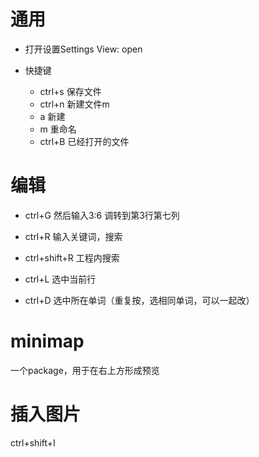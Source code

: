 # 通用

- 打开设置Settings View: open
- 快捷键

  - ctrl+s 保存文件
  - ctrl+n 新建文件m
  - a 新建
  - m 重命名
  - ctrl+B 已经打开的文件

# 编辑

- ctrl+G 然后输入3:6 调转到第3行第七列

- ctrl+R 输入关键词，搜索

- ctrl+shift+R 工程内搜索

- ctrl+L 选中当前行

- ctrl+D 选中所在单词（重复按，选相同单词，可以一起改）



# minimap

一个package，用于在右上方形成预览

# 插入图片

ctrl+shift+I
